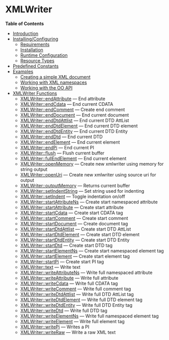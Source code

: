 XMLWriter
=========

**Table of Contents**

-   [Introduction](/intro/xmlwriter.html)
-   [Installing/Configuring](/xmlwriter/setup.html)
    -   [Requirements](/xmlwriter/setup.html#Requirements)
    -   [Installation](/xmlwriter/setup.html#Installation)
    -   [Runtime
        Configuration](/xmlwriter/setup.html#Runtime%20Configuration)
    -   [Resource Types](/xmlwriter/setup.html#Resource%20Types)
-   [Predefined Constants](/xmlwriter/constants.html)
-   [Examples](/xmlwriter/examples.html)
    -   [Creating a simple XML
        document](/xmlwriter/examples.html#Creating%20a%20simple%20XML%20document)
    -   [Working with XML
        namespaces](/xmlwriter/examples.html#Working%20with%20XML%20namespaces)
    -   [Working with the OO
        API](/xmlwriter/examples.html#Working%20with%20the%20OO%20API)
-   [XMLWriter Functions](/ref/xmlwriter.html)
    -   [XMLWriter::endAttribute](/ref/xmlwriter.html#XMLWriter::endAttribute)
        — End attribute
    -   [XMLWriter::endCdata](/ref/xmlwriter.html#XMLWriter::endCdata) —
        End current CDATA
    -   [XMLWriter::endComment](/ref/xmlwriter.html#XMLWriter::endComment)
        — Create end comment
    -   [XMLWriter::endDocument](/ref/xmlwriter.html#XMLWriter::endDocument)
        — End current document
    -   [XMLWriter::endDtdAttlist](/ref/xmlwriter.html#XMLWriter::endDtdAttlist)
        — End current DTD AttList
    -   [XMLWriter::endDtdElement](/ref/xmlwriter.html#XMLWriter::endDtdElement)
        — End current DTD element
    -   [XMLWriter::endDtdEntity](/ref/xmlwriter.html#XMLWriter::endDtdEntity)
        — End current DTD Entity
    -   [XMLWriter::endDtd](/ref/xmlwriter.html#XMLWriter::endDtd) — End
        current DTD
    -   [XMLWriter::endElement](/ref/xmlwriter.html#XMLWriter::endElement)
        — End current element
    -   [XMLWriter::endPi](/ref/xmlwriter.html#XMLWriter::endPi) — End
        current PI
    -   [XMLWriter::flush](/ref/xmlwriter.html#XMLWriter::flush) — Flush
        current buffer
    -   [XMLWriter::fullEndElement](/ref/xmlwriter.html#XMLWriter::fullEndElement)
        — End current element
    -   [XMLWriter::openMemory](/ref/xmlwriter.html#XMLWriter::openMemory)
        — Create new xmlwriter using memory for string output
    -   [XMLWriter::openUri](/ref/xmlwriter.html#XMLWriter::openUri) —
        Create new xmlwriter using source uri for output
    -   [XMLWriter::outputMemory](/ref/xmlwriter.html#XMLWriter::outputMemory)
        — Returns current buffer
    -   [XMLWriter::setIndentString](/ref/xmlwriter.html#XMLWriter::setIndentString)
        — Set string used for indenting
    -   [XMLWriter::setIndent](/ref/xmlwriter.html#XMLWriter::setIndent)
        — Toggle indentation on/off
    -   [XMLWriter::startAttributeNs](/ref/xmlwriter.html#XMLWriter::startAttributeNs)
        — Create start namespaced attribute
    -   [XMLWriter::startAttribute](/ref/xmlwriter.html#XMLWriter::startAttribute)
        — Create start attribute
    -   [XMLWriter::startCdata](/ref/xmlwriter.html#XMLWriter::startCdata)
        — Create start CDATA tag
    -   [XMLWriter::startComment](/ref/xmlwriter.html#XMLWriter::startComment)
        — Create start comment
    -   [XMLWriter::startDocument](/ref/xmlwriter.html#XMLWriter::startDocument)
        — Create document tag
    -   [XMLWriter::startDtdAttlist](/ref/xmlwriter.html#XMLWriter::startDtdAttlist)
        — Create start DTD AttList
    -   [XMLWriter::startDtdElement](/ref/xmlwriter.html#XMLWriter::startDtdElement)
        — Create start DTD element
    -   [XMLWriter::startDtdEntity](/ref/xmlwriter.html#XMLWriter::startDtdEntity)
        — Create start DTD Entity
    -   [XMLWriter::startDtd](/ref/xmlwriter.html#XMLWriter::startDtd) —
        Create start DTD tag
    -   [XMLWriter::startElementNs](/ref/xmlwriter.html#XMLWriter::startElementNs)
        — Create start namespaced element tag
    -   [XMLWriter::startElement](/ref/xmlwriter.html#XMLWriter::startElement)
        — Create start element tag
    -   [XMLWriter::startPi](/ref/xmlwriter.html#XMLWriter::startPi) —
        Create start PI tag
    -   [XMLWriter::text](/ref/xmlwriter.html#XMLWriter::text) — Write
        text
    -   [XMLWriter::writeAttributeNs](/ref/xmlwriter.html#XMLWriter::writeAttributeNs)
        — Write full namespaced attribute
    -   [XMLWriter::writeAttribute](/ref/xmlwriter.html#XMLWriter::writeAttribute)
        — Write full attribute
    -   [XMLWriter::writeCdata](/ref/xmlwriter.html#XMLWriter::writeCdata)
        — Write full CDATA tag
    -   [XMLWriter::writeComment](/ref/xmlwriter.html#XMLWriter::writeComment)
        — Write full comment tag
    -   [XMLWriter::writeDtdAttlist](/ref/xmlwriter.html#XMLWriter::writeDtdAttlist)
        — Write full DTD AttList tag
    -   [XMLWriter::writeDtdElement](/ref/xmlwriter.html#XMLWriter::writeDtdElement)
        — Write full DTD element tag
    -   [XMLWriter::writeDtdEntity](/ref/xmlwriter.html#XMLWriter::writeDtdEntity)
        — Write full DTD Entity tag
    -   [XMLWriter::writeDtd](/ref/xmlwriter.html#XMLWriter::writeDtd) —
        Write full DTD tag
    -   [XMLWriter::writeElementNs](/ref/xmlwriter.html#XMLWriter::writeElementNs)
        — Write full namespaced element tag
    -   [XMLWriter::writeElement](/ref/xmlwriter.html#XMLWriter::writeElement)
        — Write full element tag
    -   [XMLWriter::writePi](/ref/xmlwriter.html#XMLWriter::writePi) —
        Writes a PI
    -   [XMLWriter::writeRaw](/ref/xmlwriter.html#XMLWriter::writeRaw) —
        Write a raw XML text
